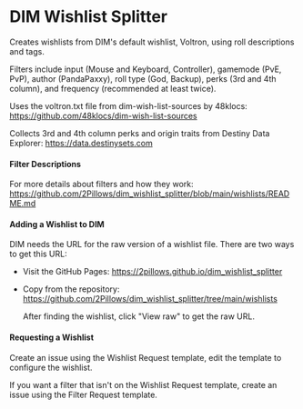 # DIM Wishlist Splitter

Creates wishlists from DIM's default wishlist, Voltron, using roll descriptions and tags. 

Filters include input (Mouse and Keyboard, Controller), gamemode (PvE, PvP), author (PandaPaxxy), roll type (God, Backup), perks (3rd and 4th column), and frequency (recommended at least twice).

Uses the voltron.txt file from dim-wish-list-sources by 48klocs: https://github.com/48klocs/dim-wish-list-sources

Collects 3rd and 4th column perks and origin traits from Destiny Data Explorer: https://data.destinysets.com

#### Filter Descriptions

For more details about filters and how they work: https://github.com/2Pillows/dim_wishlist_splitter/blob/main/wishlists/README.md

#### Adding a Wishlist to DIM

DIM needs the URL for the raw version of a wishlist file. There are two ways to get this URL:

- Visit the GitHub Pages: https://2pillows.github.io/dim_wishlist_splitter

- Copy from the repository: https://github.com/2Pillows/dim_wishlist_splitter/tree/main/wishlists

  After finding the wishlist, click "View raw" to get the raw URL.

#### Requesting a Wishlist

Create an issue using the Wishlist Request template, edit the template to configure the wishlist.

If you want a filter that isn't on the Wishlist Request template, create an issue using the Filter Request template.
